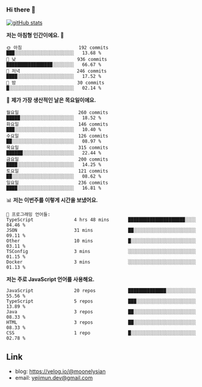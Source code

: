 ### Hi there 👋

<!--
**moonelysian/moonelysian** is a ✨ _special_ ✨ repository because its `README.md` (this file) appears on your GitHub profile.

Here are some ideas to get you started:

- 🔭 I’m currently working on ...
- 🌱 I’m currently learning ...
- 👯 I’m looking to collaborate on ...
- 🤔 I’m looking for help with ...
- 💬 Ask me about ...
- 📫 How to reach me: ...
- 😄 Pronouns: ...
- ⚡ Fun fact: ...
-->

<!-- [![wakatime stats](https://github-readme-stats.vercel.app/api/wakatime?username=moonelysian)](https://github.com/anuraghazra/github-readme-stats) -->

[![gitHub stats](https://github-readme-stats.vercel.app/api?username=moonelysian&show_icons=true)](https://github.com/anuraghazra/github-readme-stats)

<!--START_SECTION:waka-->
**저는 아침형 인간이에요. 🐤** 

```text
🌞 아침                     192 commits         ███░░░░░░░░░░░░░░░░░░░░░░   13.68 % 
🌆 낮　                     936 commits         █████████████████░░░░░░░░   66.67 % 
🌃 저녁                     246 commits         ████░░░░░░░░░░░░░░░░░░░░░   17.52 % 
🌙 밤　                     30 commits          █░░░░░░░░░░░░░░░░░░░░░░░░   02.14 % 
```
📅 **제가 가장 생산적인 날은 목요일이에요.** 

```text
월요일                      260 commits         █████░░░░░░░░░░░░░░░░░░░░   18.52 % 
화요일                      146 commits         ███░░░░░░░░░░░░░░░░░░░░░░   10.40 % 
수요일                      126 commits         ██░░░░░░░░░░░░░░░░░░░░░░░   08.97 % 
목요일                      315 commits         ██████░░░░░░░░░░░░░░░░░░░   22.44 % 
금요일                      200 commits         ████░░░░░░░░░░░░░░░░░░░░░   14.25 % 
토요일                      121 commits         ██░░░░░░░░░░░░░░░░░░░░░░░   08.62 % 
일요일                      236 commits         ████░░░░░░░░░░░░░░░░░░░░░   16.81 % 
```


📊 **저는 이번주를 이렇게 시간을 보냈어요.** 

```text
💬 프로그래밍 언어들: 
TypeScript               4 hrs 48 mins       █████████████████████░░░░   84.46 % 
JSON                     31 mins             ██░░░░░░░░░░░░░░░░░░░░░░░   09.11 % 
Other                    10 mins             █░░░░░░░░░░░░░░░░░░░░░░░░   03.11 % 
TSConfig                 3 mins              ░░░░░░░░░░░░░░░░░░░░░░░░░   01.15 % 
Docker                   3 mins              ░░░░░░░░░░░░░░░░░░░░░░░░░   01.13 % 
```

**저는 주로 JavaScript 언어를 사용해요.** 

```text
JavaScript               20 repos            ██████████████░░░░░░░░░░░   55.56 % 
TypeScript               5 repos             ███░░░░░░░░░░░░░░░░░░░░░░   13.89 % 
Java                     3 repos             ██░░░░░░░░░░░░░░░░░░░░░░░   08.33 % 
HTML                     3 repos             ██░░░░░░░░░░░░░░░░░░░░░░░   08.33 % 
CSS                      1 repo              █░░░░░░░░░░░░░░░░░░░░░░░░   02.78 % 
```




<!--END_SECTION:waka-->


## Link
- blog: https://velog.io/@moonelysian
- email: yejimun.dev@gmail.com

